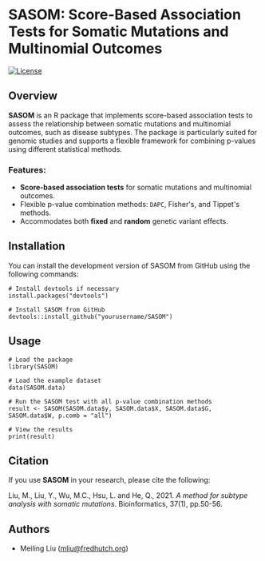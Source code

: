 # SASOM: Score-Based Association Tests for Somatic Mutations and Multinomial Outcomes

[![License](https://img.shields.io/badge/license-LGPL--2.0-blue.svg)](https://www.gnu.org/licenses/old-licenses/lgpl-2.0.html)

## Overview

**SASOM** is an R package that implements score-based association tests to assess the relationship between somatic mutations and multinomial outcomes, such as disease subtypes. The package is particularly suited for genomic studies and supports a flexible framework for combining p-values using different statistical methods.

### Features:
- **Score-based association tests** for somatic mutations and multinomial outcomes.
- Flexible p-value combination methods: `DAPC`, Fisher's, and Tippet's methods.
- Accommodates both **fixed** and **random** genetic variant effects.

## Installation

You can install the development version of SASOM from GitHub using the following commands:


```{r}
# Install devtools if necessary
install.packages("devtools")

# Install SASOM from GitHub
devtools::install_github("yourusername/SASOM")
```
## Usage

```{r}
# Load the package
library(SASOM)

# Load the example dataset
data(SASOM.data)

# Run the SASOM test with all p-value combination methods
result <- SASOM(SASOM.data$y, SASOM.data$X, SASOM.data$G, SASOM.data$W, p.comb = "all")

# View the results
print(result)

```

## Citation

If you use **SASOM** in your research, please cite the following:

Liu, M., Liu, Y., Wu, M.C., Hsu, L. and He, Q., 2021. *A method for subtype analysis with somatic mutations*. Bioinformatics, 37(1), pp.50-56.

## Authors

- Meiling Liu ([mliu@fredhutch.org](mailto:mliu@fredhutch.org))
